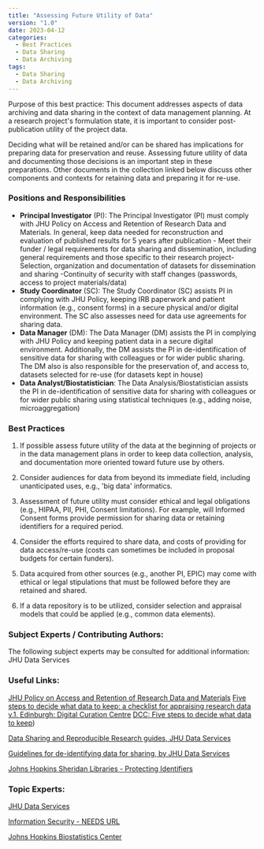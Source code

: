 ```yaml
---
title: "Assessing Future Utility of Data"
version: "1.0"
date: 2023-04-12
categories:
  - Best Practices
  - Data Sharing
  - Data Archiving
tags:
  - Data Sharing
  - Data Archiving
---
```


Purpose of this best practice: This document addresses aspects of data archiving and data sharing in the context of data management planning. At a research project's formulation state, it is important to consider post-publication utility of the project data.

Deciding what will be retained and/or can be shared has implications for preparing data for preservation and reuse. Assessing future utility of data and documenting those decisions is an important step in these preparations. Other documents in the collection linked below discuss other components and contexts for retaining data and preparing it for re-use.




### Positions and Responsibilities

  - **Principal Investigator** (PI): The Principal Investigator (PI) must comply with JHU Policy on Access and Retention of Research Data and Materials. In general, keep data needed for reconstruction and evaluation of published results for 5 years after publication - Meet their funder / legal requirements for data sharing and dissemination, including general requirements and those specific to their research project- Selection, organization and documentation of datasets for dissemination and sharing -Continuity of security with staff changes (passwords, access to project materials/data)
  - **Study Coordinator** (SC): The Study Coordinator (SC) assists PI in complying with JHU Policy, keeping IRB paperwork and patient information (e.g., consent forms) in a secure physical and/or digital environment. The SC also assesses need for data use agreements for sharing data.
  - **Data Manager** (DM): The Data Manager (DM) assists the PI in complying with JHU Policy and keeping patient data in a secure digital environment. Additionally, the DM assists the PI in de-identification of sensitive data for sharing with colleagues or for wider public sharing. The DM also is also responsible for the preservation of, and access to, datasets selected for re-use (for datasets kept in house)
  - **Data Analyst/Biostatistician**: The Data Analysis/Biostatistician assists the PI in de-identification of sensitive data for sharing with colleagues or for wider public sharing using statistical techniques (e.g., adding noise, microaggregation)




### Best Practices


1. If possible assess future utility of the data at the beginning of projects or in the data management plans in order to keep data collection, analysis, and documentation more oriented toward future use by others.

2. Consider audiences for data from beyond its immediate field, including unanticipated uses, e.g., 'big data' informatics.

3. Assessment of future utility must consider ethical and legal obligations (e.g., HIPAA, PII, PHI, Consent limitations). For example, will Informed Consent forms provide permission for sharing data or retaining identifiers for a required period.

4. Consider the efforts required to share data, and costs of providing for data access/re-use (costs can sometimes be included in proposal budgets for certain funders).

5. Data acquired from other sources (e.g., another PI, EPIC) may come with ethical or legal stipulations that must be followed before they are retained and shared.

6. If a data repository is to be utilized, consider selection and appraisal models that could be applied (e.g., common data elements).




### Subject Experts / Contributing Authors:

The following subject experts may be consulted for additional information:
JHU Data Services




### Useful Links:

[JHU Policy on Access and Retention of Research Data and Materials](https://www.hopkinsmedicine.org/som/faculty/policies/facultypolicies/responsible_conduct.html#III)
[Five steps to decide what data to keep: a checklist for appraising research data v.1. Edinburgh: Digital Curation Centre](http://www.dcc.ac.uk/resources/how-guides)
[DCC: Five steps to decide what data to keep](http://www.dcc.ac.uk/resources/how-guides/five-steps-decide-what-data-keep#sthash.s6AVOZoG.dpuf))

[Data Sharing and Reproducible Research guides, JHU Data Services](https://dataservices.library.jhu.edu/resources/#sharing)

[Guidelines for de-identifying data for sharing, by JHU Data Services](https://guides.library.jhu.edu/protecting_identifiers/resources)

[Johns Hopkins Sheridan Libraries - Protecting Identifiers](https://guides.library.jhu.edu/protecting_identifiers)




### Topic Experts:

[JHU Data Services](https://dataservices.library.jhu.edu)

[Information Security - NEEDS URL](https://my.jh.edu)

[Johns Hopkins Biostatistics Center](https://www.jhsph.edu/research/centers-and-institutes/johns-hopkins-biostatistics-center/)
